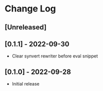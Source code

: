 # Change Log

## [Unreleased]

## [0.1.1] - 2022-09-30

- Clear synvert rewriter before eval snippet

## [0.1.0] - 2022-09-28

- Initial release
